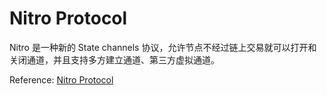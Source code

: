 # Nitro Protocol

Nitro 是一种新的 State channels 协议，允许节点不经过链上交易就可以打开和关闭通道，并且支持多方建立通道、第三方虚拟通道。

Reference: [Nitro Protocol](https://eprint.iacr.org/2019/219.pdf)

